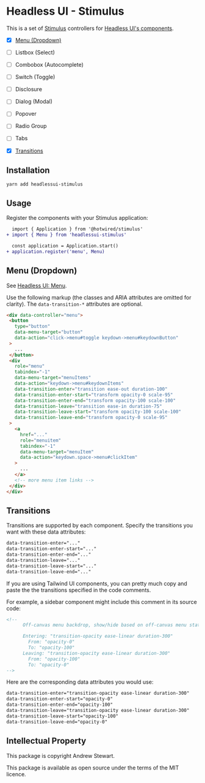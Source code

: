 # Headless UI - Stimulus

This is a set of [Stimulus](https://stimulus.hotwired.dev) controllers for [Headless UI's components](https://headlessui.com).

- [x] [Menu (Dropdown)](#menu-dropdown)
- [ ] Listbox (Select)
- [ ] Combobox (Autocomplete)
- [ ] Switch (Toggle)
- [ ] Disclosure
- [ ] Dialog (Modal)
- [ ] Popover
- [ ] Radio Group
- [ ] Tabs
- [x] [Transitions](#transitions)


## Installation

```
yarn add headlessui-stimulus
```


## Usage

Register the components with your Stimulus application:

```diff
  import { Application } from '@hotwired/stimulus'
+ import { Menu } from 'headlessui-stimulus'

  const application = Application.start()
+ application.register('menu', Menu)
```

## Menu (Dropdown)

See [Headless UI: Menu](https://headlessui.com/react/menu).

Use the following markup (the classes and ARIA attributes are omitted for clarity).  The `data-transition-*` attributes are optional.

```html
<div data-controller="menu">
 <button
   type="button"
   data-menu-target="button"
   data-action="click->menu#toggle keydown->menu#keydownButton"
 >
   ...
 </button>
 <div
   role="menu"
   tabindex="-1"
   data-menu-target="menuItems"
   data-action="keydown->menu#keydownItems"
   data-transition-enter="transition ease-out duration-100"
   data-transition-enter-start="transform opacity-0 scale-95"
   data-transition-enter-end="transform opacity-100 scale-100"
   data-transition-leave="transition ease-in duration-75"
   data-transition-leave-start="transform opacity-100 scale-100"
   data-transition-leave-end="transform opacity-0 scale-95"
 >
   <a
     href="..."
     role="menuitem"
     tabindex="-1"
     data-menu-target="menuItem"
     data-action="keydown.space->menu#clickItem"
   >
     ...
   </a>
   <!-- more menu item links -->
 </div>
</div>
```

## Transitions

Transitions are supported by each component.  Specify the transitions you want with these data attributes:

```html
data-transition-enter="..."
data-transition-enter-start="..."
data-transition-enter-end="..."
data-transition-leave="..."
data-transition-leave-start="..."
data-transition-leave-end="..."
```

If you are using Tailwind UI components, you can pretty much copy and paste the the transitions specified in the code comments.

For example, a sidebar component might include this comment in its source code:

```html
<!--
      Off-canvas menu backdrop, show/hide based on off-canvas menu state.

      Entering: "transition-opacity ease-linear duration-300"
        From: "opacity-0"
        To: "opacity-100"
      Leaving: "transition-opacity ease-linear duration-300"
        From: "opacity-100"
        To: "opacity-0"
-->
```

Here are the corresponding data attributes you would use:

```html
data-transition-enter="transition-opacity ease-linear duration-300"
data-transition-enter-start="opacity-0"
data-transition-enter-end="opacity-100"
data-transition-leave="transition-opacity ease-linear duration-300"
data-transition-leave-start="opacity-100"
data-transition-leave-end="opacity-0"
```


## Intellectual Property

This package is copyright Andrew Stewart.

This package is available as open source under the terms of the MIT licence.
